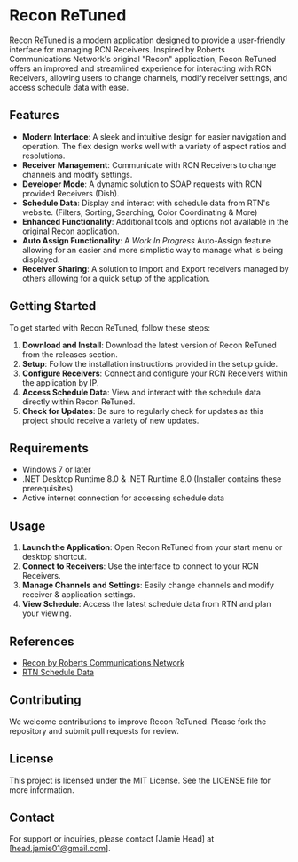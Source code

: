 # Recon ReTuned

Recon ReTuned is a modern application designed to provide a user-friendly interface for managing RCN Receivers. Inspired by Roberts Communications Network's original "Recon" application, Recon ReTuned offers an improved and streamlined experience for interacting with RCN Receivers, allowing users to change channels, modify receiver settings, and access schedule data with ease.

## Features

- **Modern Interface**: A sleek and intuitive design for easier navigation and operation. The flex design works well with a variety of aspect ratios and resolutions.
- **Receiver Management**: Communicate with RCN Receivers to change channels and modify settings.
- **Developer Mode**: A dynamic solution to SOAP requests with RCN provided Receivers (Dish).
- **Schedule Data**: Display and interact with schedule data from RTN's website. (Filters, Sorting, Searching, Color Coordinating & More)
- **Enhanced Functionality**: Additional tools and options not available in the original Recon application.
- **Auto Assign Functionality**: A *Work In Progress* Auto-Assign feature allowing for an easier and more simplistic way to manage what is being displayed.
- **Receiver Sharing**: A solution to Import and Export receivers managed by others allowing for a quick setup of the application. 

## Getting Started

To get started with Recon ReTuned, follow these steps:

1. **Download and Install**: Download the latest version of Recon ReTuned from the releases section.
2. **Setup**: Follow the installation instructions provided in the setup guide.
3. **Configure Receivers**: Connect and configure your RCN Receivers within the application by IP.
4. **Access Schedule Data**: View and interact with the schedule data directly within Recon ReTuned.
5. **Check for Updates**: Be sure to regularly check for updates as this project should receive a variety of new updates.

## Requirements

- Windows 7 or later
- .NET Desktop Runtime 8.0 & .NET Runtime 8.0 (Installer contains these prerequisites)
- Active internet connection for accessing schedule data

## Usage

1. **Launch the Application**: Open Recon ReTuned from your start menu or desktop shortcut.
2. **Connect to Receivers**: Use the interface to connect to your RCN Receivers.
3. **Manage Channels and Settings**: Easily change channels and modify receiver & application settings.
4. **View Schedule**: Access the latest schedule data from RTN and plan your viewing.

## References

- [Recon by Roberts Communications Network](http://www.robertscomnet.com/recon/)
- [RTN Schedule Data](https://www.rtn.tv/schedule/schedule.aspx)

## Contributing

We welcome contributions to improve Recon ReTuned. Please fork the repository and submit pull requests for review.

## License

This project is licensed under the MIT License. See the LICENSE file for more information.

## Contact

For support or inquiries, please contact [Jamie Head] at [head.jamie01@gmail.com].
